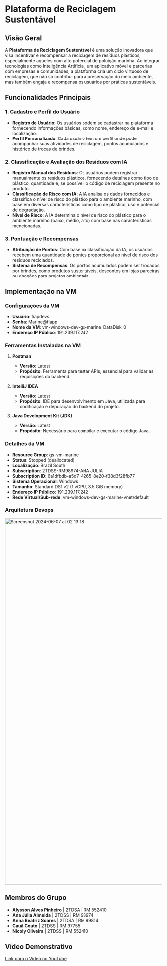 # Plataforma de Reciclagem Sustentável

## Visão Geral

A **Plataforma de Reciclagem Sustentável** é uma solução inovadora que visa incentivar e recompensar a reciclagem de resíduos plásticos, especialmente aqueles com alto potencial de poluição marinha. Ao integrar tecnologias como Inteligência Artificial, um aplicativo móvel e parcerias com empresas e comunidades, a plataforma cria um ciclo virtuoso de reciclagem, que não só contribui para a preservação do meio ambiente, mas também engaja e recompensa os usuários por práticas sustentáveis.

## Funcionalidades Principais

### 1. Cadastro e Perfil do Usuário
- **Registro de Usuário**: Os usuários podem se cadastrar na plataforma fornecendo informações básicas, como nome, endereço de e-mail e localização.
- **Perfil Personalizado**: Cada usuário tem um perfil onde pode acompanhar suas atividades de reciclagem, pontos acumulados e histórico de trocas de brindes.

### 2. Classificação e Avaliação dos Resíduos com IA
- **Registro Manual dos Resíduos**: Os usuários podem registrar manualmente os resíduos plásticos, fornecendo detalhes como tipo de plástico, quantidade e, se possível, o código de reciclagem presente no produto.
- **Classificação de Risco com IA**: A IA analisa os dados fornecidos e classifica o nível de risco do plástico para o ambiente marinho, com base em diversas características como tipo de plástico, uso e potencial de degradação.
- **Nível de Risco**: A IA determina o nível de risco do plástico para o ambiente marinho (baixo, médio, alto) com base nas características mencionadas.

### 3. Pontuação e Recompensas
- **Atribuição de Pontos**: Com base na classificação da IA, os usuários recebem uma quantidade de pontos proporcional ao nível de risco dos resíduos reciclados.
- **Sistema de Recompensas**: Os pontos acumulados podem ser trocados por brindes, como produtos sustentáveis, descontos em lojas parceiras ou doações para projetos ambientais.

## Implementação na VM

### Configurações da VM

- **Usuário**: fiapdevs
- **Senha**: Marine@fiapp
- **Nome da VM**: vm-windows-dev-gs-marine_DataDisk_0
- **Endereço IP Público**: 191.239.117.242

### Ferramentas Instaladas na VM

1. **Postman**
   - **Versão**: Latest
   - **Propósito**: Ferramenta para testar APIs, essencial para validar as requisições do backend.
   
2. **IntelliJ IDEA**
   - **Versão**: Latest
   - **Propósito**: IDE para desenvolvimento em Java, utilizada para codificação e depuração do backend do projeto.
   
3. **Java Development Kit (JDK)**
   - **Versão**: Latest
   - **Propósito**: Necessário para compilar e executar o código Java.

### Detalhes da VM

- **Resource Group**: gs-vm-marine
- **Status**: Stopped (deallocated)
- **Localização**: Brazil South
- **Subscription**: 2TDSS-RM98974-ANA JULIA
- **Subscription ID**: 6a1dfbdb-a5d7-4265-8e20-f38d3f28fb77
- **Sistema Operacional**: Windows
- **Tamanho**: Standard DS1 v2 (1 vCPU, 3.5 GiB memory)
- **Endereço IP Público**: 191.239.117.242
- **Rede Virtual/Sub-rede**: vm-windows-dev-gs-marine-vnet/default

### Arquitetura Devops
<img width="1177" alt="Screenshot 2024-06-07 at 02 13 18" src="https://github.com/Viannaana/Global-Solution---DevOps/assets/145307161/7b2bc11d-1b91-4f9f-907e-4a2d22db8644">



## Membros do Grupo

- **Alysson Alves Pinheiro** | 2TDSA | RM 552410  
- **Ana Júlia Almeida** | 2TDSS | RM 98974   
- **Anna Beatriz Soares** | 2TDSA | RM 99814   
- **Cauã Couto** | 2TDSS | RM 97755   
- **Nicoly Oliveira** | 2TDSS | RM 552410


## Vídeo Demonstrativo

[Link para o Vídeo no YouTube](https://www.youtube.com/watch?v=Q_AB1MG_L7o&t=544s)

